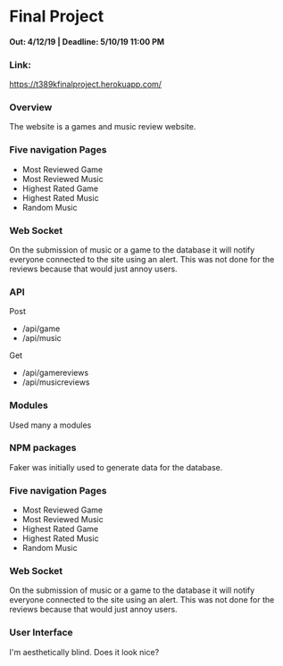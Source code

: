 # Final Project
#### Out: 4/12/19 | Deadline: 5/10/19 11:00 PM

### Link:
https://t389kfinalproject.herokuapp.com/

### Overview

The website is a games and music review website.

### Five navigation Pages

- Most Reviewed Game
- Most Reviewed Music
- Highest Rated Game
- Highest Rated Music
- Random Music

### Web Socket

On the submission of music or a game to the database it will notify everyone connected to the site using an alert. This was not done for the reviews because that would just annoy users.

### API

Post
- /api/game
- /api/music

Get
- /api/gamereviews
- /api/musicreviews


### Modules

Used many a modules

### NPM packages

Faker was initially used to generate data for the database.


### Five navigation Pages

- Most Reviewed Game
- Most Reviewed Music
- Highest Rated Game
- Highest Rated Music
- Random Music

### Web Socket

On the submission of music or a game to the database it will notify everyone connected to the site using an alert. This was not done for the reviews because that would just annoy users.


### User Interface

I'm aesthetically blind.
Does it look nice?
